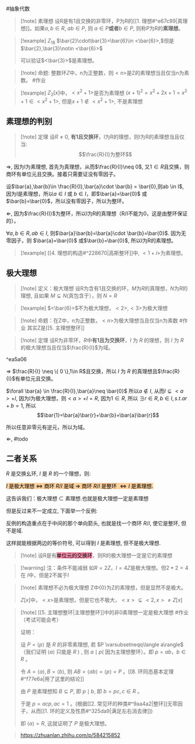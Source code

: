 #抽象代数 

>[!note] 素理想
>设R是有1且交换的非零环，P为R的[[1. 理想#^e67c99|真理想]]。如果$a,b \in R$, $ab \in P$, 则 $a\in P$**或者**$b\in P$, 则称P为R的**素理想**。

>[!example] $Z_{18}$
>$\bar{2}\cdot\bar{3}=\bar{6}\in <\bar{6}>,$但是$\bar{2},\bar{3}\notin <\bar{6}>$
>
>可以验证$<\bar{3}>$是素理想。



>[!note] 命题: 整数环$Z$中，n为正整数，则$<n>$是Z的素理想当且仅当n为素数。 #作业  




>[!example] $Z_{2}[x]$中，$<x^{2}+1>$是否为素理想
>$(x+1)^{2}=x^{2}+2x+1=x^{2}+1 \in <x^{2}+1>$, 但是$x+1 \notin <x^{2}+1>$, 不是素理想



## 素理想的判别
>[!note] 定理
>设$R\neq 0$, **有1且交换环**，I为R的理想，则I为R的素理想当且仅当:
>$$\frac{R}{I}为整环$$


$\Rightarrow$, 因为I为素理想, 首先为真理想，从而$\frac{R}{I}\neq 0$, 又$1\in R$且交换，则商环有单位元且交换。接着只需要证没有零因子。

设$\bar{a},\bar{b}\in \frac{R}{I},\bar{a}\cdot  \bar{b} = \bar{0},则ab \in I$, 因为I是素理想，所以$a\in I$ 或 $b \in I$，即$\bar{a}=\bar{0}$ 或$\bar{b}=\bar{0}$，所以没有零因子，所以为整环。


$\Leftarrow$, 因为$\frac{R}{I}$为整环，所以I为R的真理想（R/I不能为0，这是由整环保证的）。

$\forall a,b \in R, ab \in I$, 则$\bar{a}\bar{b}=\bar{a}\cdot \bar{b}=\bar{0}$. 因为无零因子，则 $\bar{a}=\bar{0}$ 或$\bar{b}=\bar{0}$, 所以I为R的素理想。

>[!example] [[4. 理想的构造#^228670|高斯整环]]中, $<1+i>$为素理想。


## 极大理想

>[!note] 定义：极大理想
>设R为含有1且交换的环，$M$为$R$的真理想，$N$为$R$的理想, 且如果 $M\subsetneq N$(真包含于），则 $N=R$


>[!example] $<\bar{6}>$不为极大理想，$<2>,<3>$为极大理想


>[!note] 命题：在Z中，n为正整数，$<n>$为极大理想当且仅当n为素数   #作业
>其实Z是[[5. 主理想整环]]


>[!note] 定理
>设R为非零环，$R$中**有$1$且为交换环**，$I$ 为 $R$ 的理想，则 $I$ 为 $R$ 的极大理想当且仅当$\frac{R}{I}$为域。

^ea5a06

$\Rightarrow$ $\frac{R}{I} \neq \{ 0 \},1\in R$且交换，所以 $I$ 为 $R$ 的真理想且$\frac{R}{I}$有单位元且交换。

$\forall \bar{a} \in \frac{R}{I},\bar{a}\neq \bar{0}$ 所以$a \notin I$, 从而$I \subsetneq <a> + I$, 因为I为极大理想，则$<a>+I = R$, 因为$1\in R$, 所以 $\exists r \in R,b \in I,s.t. ar+b = 1$, 所以 $$\bar{1}=\bar{a}\bar{r}+\bar{b}=\bar{a}\bar{r}$$

所以任意非零元有逆元，所以为域。

$\Leftarrow$, #todo


## 二者关系
$R$ 是交换幺环, $I$ 是 $R$ 的一个理想，则:

<mark style="background: #FFB86CA6;">$I$ 是极大理想 $\Longleftrightarrow$ 商环 $R / I$ 是域 $\Longrightarrow$ 商环 $R / I$ 是整环 $\Longleftrightarrow I$ 是素理想.</mark>

这告诉我们：极大理想 $\subset$ 素理想.也就是极大理想一定是素理想

但是反过来不一定成立, 下面举一个反例:

反例的构造重点在于中间的那个单向箭头, 也就是找一个商环 $R / I$, 使它是整环, 但不是域.

这样就能根据两边的等价符号, 可以得到 $I$ 是素理想, 但不是极大理想.

>[!note] 设R是有<mark style="background: #FF5582A6;">单位元的交换环</mark>，则R的极大理想一定是它的素理想

>[!warning] 注：条件不能减弱
>如$R=2Z，I=4Z$是极大理想。但$2*2=4$在 $I$中，但是2不属于$I$


>[!note] 素理想不必为极大理想
>Z中$\{ 0 \}$为Z的素理想，但是显然不是极大。
>
>$Z[x]$中，$<x>$是素理想，但是它也不极大，$<x> \subsetneq <2,x> \neq Z[x]$




>[!note] [[5. 主理想整环|主理想整环]]中的非0素理想一定是极大理想 #作业  （考试可能会考）
>
>证明：
>
>设 $P=\langle p\rangle$ 是 $R$ 的非零素理想, 若 $P \varsubsetneqq\langle a\rangle$ （我们证明 $\langle a\rangle$ 只能是 $R$ ) , 则 $a \mid p($ 因为主理想整环）。即 $p=a b ， b \in R$ 。
>
>令 $A=\langle a\rangle, B=\langle b\rangle$, 则 $A B=\langle a b\rangle=\langle p\rangle=P$ 。[[8. 环同态基本定理#^f77e6a|用了这里的结论]]
>
>由 $P$ 是素理想知 $B \subseteq P$, 即 $p \mid b$, 即 $b=p c, c \in R$ 。
>
>于是 $p=a c p, a c=1$ 。(根据[[2. 常见环的种类#^9aa4a2|整环]]无零因子，从而[[1. 环的定义及性质#^325da9|满足左右消去律]])
>
>即 $\langle a\rangle=R$, 这就证明了 $P$ 是极大理想。


>https://zhuanlan.zhihu.com/p/584215852